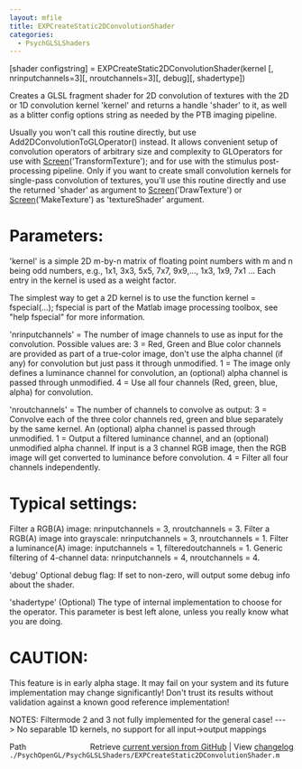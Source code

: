 ```yaml
---
layout: mfile
title: EXPCreateStatic2DConvolutionShader
categories:
  - PsychGLSLShaders
---
```


\[shader configstring\] = EXPCreateStatic2DConvolutionShader\(kernel \[, nrinputchannels=3\]\[, nroutchannels=3\]\[, debug\]\[, shadertype\]\)

Creates a GLSL fragment shader for 2D convolution of textures with
the 2D or 1D convolution kernel 'kernel' and returns a handle 'shader'
to it, as well as a blitter config options string as needed by the
PTB imaging pipeline.

Usually you won't call this routine directly, but use
Add2DConvolutionToGLOperator\(\) instead. It allows convenient setup of
convolution operators of arbitrary size and complexity to GLOperators
for use with [Screen](/docs/Screen)\('TransformTexture'\); and for use with the stimulus
post\-processing pipeline. Only if you want to create small convolution
kernels for single\-pass convolution of textures, you'll use this routine
directly and use the returned 'shader' as argument to [Screen](/docs/Screen)\('DrawTexture'\)
or [Screen](/docs/Screen)\('MakeTexture'\) as 'textureShader' argument.

# Parameters:

'kernel' is a simple 2D m\-by\-n matrix of floating point numbers with m and
n being odd numbers, e.g., 1x1, 3x3, 5x5, 7x7, 9x9,..., 1x3, 1x9, 7x1 ...
Each entry in the kernel is used as a weight factor.

The simplest way to get a 2D kernel is to use the function
kernel = fspecial\(...\); fspecial is part of the Matlab image
processing toolbox, see "help fspecial" for more information.

'nrinputchannels' = The number of image channels to use as input for the
convolution. Possible values are: 3 = Red, Green and Blue color channels are
provided as part of a true\-color image, don't use the alpha channel \(if
any\) for convolution but just pass it through unmodified. 1 = The image
only defines a luminance channel for convolution, an \(optional\) alpha
channel is passed through unmodified. 4 = Use all four channels \(Red,
green, blue, alpha\) for convolution.

'nroutchannels' = The number of channels to convolve as output: 3 =
Convolve each of the three color channels red, green and blue separately
by the same kernel. An \(optional\) alpha channel is passed through unmodified.
1 = Output a filtered luminance channel, and an \(optional\) unmodified
alpha channel. If input is a 3 channel RGB image, then the RGB image will
get converted to luminance before convolution. 4 = Filter all four
channels independently.

# Typical settings:

Filter a RGB\(A\) image: nrinputchannels = 3, nroutchannels = 3.
Filter a RGB\(A\) image into grayscale: nrinputchannels = 3, nroutchannels = 1.
Filter a luminance\(A\) image: inputchannels = 1, filteredoutchannels = 1.
Generic filtering of 4\-channel data: nrinputchannels = 4, nroutchannels = 4.

'debug' Optional debug flag: If set to non\-zero, will output some debug
info about the shader.

'shadertype' \(Optional\) The type of internal implementation to choose for
the operator. This parameter is best left alone, unless you really know
what you are doing.

# CAUTION:

This feature is in early alpha stage. It may fail on your system and its
future implementation may change significantly\! Don't trust its results
without validation against a known good reference implementation\!

NOTES: Filtermode 2 and 3 not fully implemented for the general case\!
\-\-\-\> No separable 1D kernels, no support for all input\-\>output mappings


<div class="code_header" style="text-align:right;">
  <span style="float:left;">Path&nbsp;&nbsp;</span> <span class="counter">Retrieve <a href=
  "https://raw.github.com/Psychtoolbox-3/Psychtoolbox-3/beta/./PsychOpenGL/PsychGLSLShaders/EXPCreateStatic2DConvolutionShader.m">current version from GitHub</a> | View <a href=
  "https://github.com/Psychtoolbox-3/Psychtoolbox-3/commits/beta/./PsychOpenGL/PsychGLSLShaders/EXPCreateStatic2DConvolutionShader.m">changelog</a></span>
</div>
<div class="code">
  <code>./PsychOpenGL/PsychGLSLShaders/EXPCreateStatic2DConvolutionShader.m</code>
</div>

